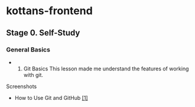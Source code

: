 # kottans-frontend

## Stage 0. Self-Study

### General Basics

- 1. Git Basics
This lesson made me understand the features of working with git.

Screenshots

- How to Use Git and GitHub [\[1\]](task_git_intro/HowToUseGitAndGitHub.png)
